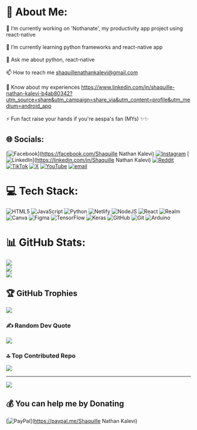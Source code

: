 # 💫 About Me:
🔭 I’m currently working on 'Nothanate', my productivity app project using react-native<br><br>🌱 I’m currently learning python frameworks and react-native app<br><br>💬 Ask me about python, react-native<br><br>📫 How to reach me shaquillenathankalevi@gmail.com<br><br>📄 Know about my experiences https://www.linkedin.com/in/shaquille-nathan-kalevi-b4ab80342?utm_source=share&utm_campaign=share_via&utm_content=profile&utm_medium=android_app<br><br>⚡ Fun fact raise your hands if you're aespa's fan (MYs) ✨✨


## 🌐 Socials:
[![Facebook](https://img.shields.io/badge/Facebook-%231877F2.svg?logo=Facebook&logoColor=white)](https://facebook.com/Shaquille Nathan Kalevi) [![Instagram](https://img.shields.io/badge/Instagram-%23E4405F.svg?logo=Instagram&logoColor=white)](https://instagram.com/shaq.nat_kalevi) [![LinkedIn](https://img.shields.io/badge/LinkedIn-%230077B5.svg?logo=linkedin&logoColor=white)](https://linkedin.com/in/Shaquille Nathan Kalevi) [![Reddit](https://img.shields.io/badge/Reddit-%23FF4500.svg?logo=Reddit&logoColor=white)](https://reddit.com/user/sxorpion10) [![TikTok](https://img.shields.io/badge/TikTok-%23000000.svg?logo=TikTok&logoColor=white)](https://tiktok.com/@shaqnklv) [![X](https://img.shields.io/badge/X-black.svg?logo=X&logoColor=white)](https://x.com/ShaquilleNathan) [![YouTube](https://img.shields.io/badge/YouTube-%23FF0000.svg?logo=YouTube&logoColor=white)](https://youtube.com/@shaqnatkalevi) [![email](https://img.shields.io/badge/Email-D14836?logo=gmail&logoColor=white)](mailto:shaquillenathankalevi@gmail.com) 

# 💻 Tech Stack:
![HTML5](https://img.shields.io/badge/html5-%23E34F26.svg?style=for-the-badge&logo=html5&logoColor=white) ![JavaScript](https://img.shields.io/badge/javascript-%23323330.svg?style=for-the-badge&logo=javascript&logoColor=%23F7DF1E) ![Python](https://img.shields.io/badge/python-3670A0?style=for-the-badge&logo=python&logoColor=ffdd54) ![Netlify](https://img.shields.io/badge/netlify-%23000000.svg?style=for-the-badge&logo=netlify&logoColor=#00C7B7) ![NodeJS](https://img.shields.io/badge/node.js-6DA55F?style=for-the-badge&logo=node.js&logoColor=white) ![React](https://img.shields.io/badge/react-%2320232a.svg?style=for-the-badge&logo=react&logoColor=%2361DAFB) ![Realm](https://img.shields.io/badge/Realm-39477F?style=for-the-badge&logo=realm&logoColor=white) ![Canva](https://img.shields.io/badge/Canva-%2300C4CC.svg?style=for-the-badge&logo=Canva&logoColor=white) ![Figma](https://img.shields.io/badge/figma-%23F24E1E.svg?style=for-the-badge&logo=figma&logoColor=white) ![TensorFlow](https://img.shields.io/badge/TensorFlow-%23FF6F00.svg?style=for-the-badge&logo=TensorFlow&logoColor=white) ![Keras](https://img.shields.io/badge/Keras-%23D00000.svg?style=for-the-badge&logo=Keras&logoColor=white) ![GitHub](https://img.shields.io/badge/github-%23121011.svg?style=for-the-badge&logo=github&logoColor=white) ![Git](https://img.shields.io/badge/git-%23F05033.svg?style=for-the-badge&logo=git&logoColor=white) ![Arduino](https://img.shields.io/badge/-Arduino-00979D?style=for-the-badge&logo=Arduino&logoColor=white)
# 📊 GitHub Stats:
![](https://github-readme-stats.vercel.app/api?username=ShaquilleNathan&theme=dark&hide_border=false&include_all_commits=false&count_private=false)<br/>
![](https://nirzak-streak-stats.vercel.app/?user=ShaquilleNathan&theme=dark&hide_border=false)<br/>
![](https://github-readme-stats.vercel.app/api/top-langs/?username=ShaquilleNathan&theme=dark&hide_border=false&include_all_commits=false&count_private=false&layout=compact)

## 🏆 GitHub Trophies
![](https://github-profile-trophy.vercel.app/?username=ShaquilleNathan&theme=radical&no-frame=false&no-bg=true&margin-w=4)

### ✍️ Random Dev Quote
![](https://quotes-github-readme.vercel.app/api?type=horizontal&theme=radical)

### 🔝 Top Contributed Repo
![](https://github-contributor-stats.vercel.app/api?username=ShaquilleNathan&limit=5&theme=dark&combine_all_yearly_contributions=true)

---
[![](https://visitcount.itsvg.in/api?id=ShaquilleNathan&icon=0&color=0)](https://visitcount.itsvg.in)

  ## 💰 You can help me by Donating
  [![PayPal](https://img.shields.io/badge/PayPal-00457C?style=for-the-badge&logo=paypal&logoColor=white)](https://paypal.me/Shaquille Nathan Kalevi) 

  
<!-- Proudly created with GPRM ( https://gprm.itsvg.in ) -->
